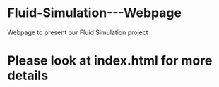 # Fluid-Simulation---Webpage
Webpage to present our Fluid Simulation project

# Please look at index.html for more details
